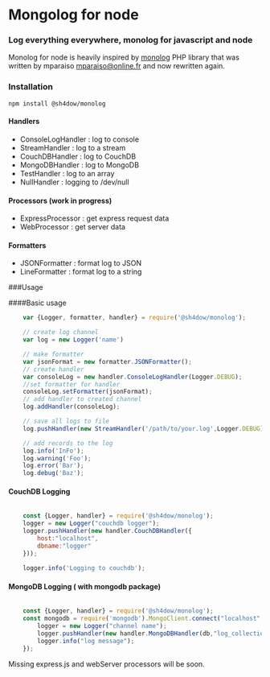 Mongolog for node
===========

### Log everything everywhere, monolog for javascript and node

Monolog for node is heavily inspired by [monolog](https://github.com/Seldaek/monolog) PHP library that was written by mparaiso <mparaiso@online.fr> and now rewritten again.


### Installation
 
	npm install @sh4dow/monolog

#### Handlers

- ConsoleLogHandler : log to console
- StreamHandler : log to a stream
- CouchDBHandler : log to CouchDB
- MongoDBHandler : log to MongoDB
- TestHandler : log to an array
- NullHandler : logging to /dev/null

#### Processors (work in progress)

- ExpressProcessor : get express request data
- WebProcessor : get server data

#### Formatters

- JSONFormatter : format log to JSON
- LineFormatter : format log to a string

###Usage

####Basic usage

```javascript
	var {Logger, formatter, handler} = require('@sh4dow/monolog');

	// create log channel
	var log = new Logger('name')

	// make formatter
	var jsonFormat = new formatter.JSONFormatter();
	// create handler
	var consoleLog = new handler.ConsoleLogHandler(Logger.DEBUG);
	//set formatter for handler
	consoleLog.setFormatter(jsonFormat);
	// add handler to created channel
	log.addHandler(consoleLog);

	// save all logs to file
	log.pushHandler(new StreamHandler('/path/to/your.log',Logger.DEBUG));

	// add records to the log
	log.info('InFo');
	log.warning('Foo');
	log.error('Bar');
	log.debug('Baz');
```


#### CouchDB Logging

```javascript
	
	const {Logger, handler} = require('@sh4dow/monolog');
	logger = new Logger("couchdb logger");
	logger.pushHandler(new handler.CouchDBHandler({
		host:"localhost",
		dbname:"logger"
	}));
	
	logger.info('Logging to couchdb');
```

#### MongoDB Logging ( with mongodb package)

```javascript
	
	const {Logger, handler} = require('@sh4dow/monolog');
	const mongodb = require('mongodb').MongoClient.connect("localhost",function(err,db){
		logger = new Logger("channel name");
		logger.pushHandler(new handler.MongoDBHandler(db,"log_collection"));
		logger.info("log message");
	});

```

Missing express.js and webServer processors will be soon.